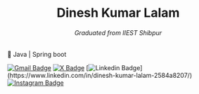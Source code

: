 <h1 align="center"> Dinesh Kumar Lalam </h1>
<h6 align="center"> Graduated from IIEST Shibpur </h6>

🏇 Java | Spring boot <br>

[![Gmail Badge](https://img.shields.io/badge/-dineshlalam15@gmail.com-purple?style=flat-square&logo=Gmail&logoColor=white&link=mailto:dineshlalam15@gmail.com)](mailto:dineshlalam15@gmail.com)
[![X Badge](https://img.shields.io/badge/-dineshlalam15-black?style=flat-square&logo=X&logoColor=white&link=https://twitter.com/dineshlalam15/)](https://twitter.com/dineshlalam15)
[![Linkedin Badge](https://img.shields.io/badge/-DineshKumarLalam-blue?style=flat-square&logo=Linkedin&logoColor=white&link=[https://www.linkedin.com/in/anirudhemmadi/](https://www.linkedin.com/in/dinesh-kumar-lalam/))](https://www.linkedin.com/in/dinesh-kumar-lalam-2584a8207/)
[![Instagram Badge](https://img.shields.io/badge/-dinesh_lalam-red?style=flat-square&logo=instagram&logoColor=white&link=https://www.instagram.com/dinesh_lalam/)](https://www.instagram.com/dinesh_lalam/)

